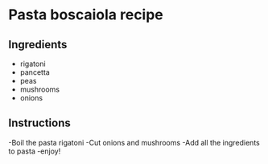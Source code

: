 # Pasta boscaiola recipe


## Ingredients

- rigatoni
- pancetta
- peas
- mushrooms
- onions


## Instructions

-Boil the pasta rigatoni
-Cut onions and mushrooms
-Add all the ingredients to pasta
-enjoy!
